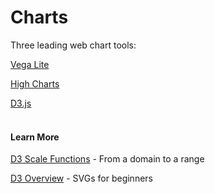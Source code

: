# Charts


Three leading web chart tools:

[Vega Lite](https://vega.github.io/vega-lite/)

[High Charts](https://www.highcharts.com/demo)

[D3.js](https://github.com/d3/d3/wiki/Gallery)  
<br>

#### Learn More

[D3 Scale Functions](https://www.d3indepth.com/scales/) - From a domain to a range  

[D3 Overview](https://davidwalsh.name/learning-d3) - SVGs for beginners
  